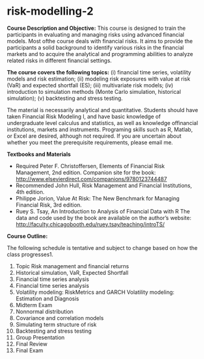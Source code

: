 # risk-modelling-2

**Course Description and Objective:** This course is designed to train the participants in evaluating and managing risks using advanced financial models. Most ofthe course deals with financial risks. It aims to provide the participants a solid background to identify various risks in the financial markets and to acquire the analytical and programming abilities to analyze related risks in different financial settings. 

**The course covers the following topics:** 
(i) financial time series, volatility models and risk estimation; (ii) modeling risk exposures with value at risk (VaR) and expected shortfall (ES); (iii) multivariate risk models; (iv) introduction to simulation methods (Monte Carlo simulation, historical simulation); (v) backtesting and stress testing. 

  The material is necessarily analytical and quantitative. Students should have taken Financial Risk Modeling I, and have basic knowledge of undergraduate level calculus and statistics, as well as knowledge offinancial institutions, markets and instruments. Programing skills such as R, Matlab, or Excel are desired, although not required. If you are uncertain about whether you meet the prerequisite requirements, please email me.
  
**Textbooks and Materials**
* Required Peter F. Christoffersen, Elements of Financial Risk Management, 2nd edition. Companion site for the book: http://www.elsevierdirect.com/companions/9780123744487
* Recommended John Hull, Risk Management and Financial Institutions, 4th edition.
* Philippe Jorion, Value At Risk: The New Benchmark for Managing Financial Risk, 3rd edition.
* Ruey S. Tsay, An Introduction to Analysis of Financial Data with R The data and code used by the book are available on the author’s website: http://faculty.chicagobooth.edu/ruey.tsay/teaching/introTS/

**Course Outline:** 

The following schedule is tentative and subject to change based on how the class progresses1.  
1. Topic Risk management and financial returns 
2. Historical simulation, VaR, Expected Shortfall 
3. Financial time series analysis 
4. Financial time series analysis
5. Volatility modeling: RiskMetrics and GARCH Volatility modeling: Estimation and Diagnosis 
6. Midterm Exam
7. Nonnormal distribution 
8. Covariance and correlation models
9. Simulating term structure of risk 
10. Backtesting and stress testing 
11. Group Presentation 
12. Final Review
13. Final Exam
